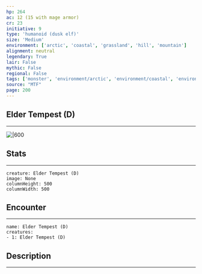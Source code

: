 ```yaml
---
hp: 264
ac: 12 (15 with mage armor)
cr: 23
initiative: 9
type: 'humanoid (dusk elf)'    
size: 'Medium'
environment: ['arctic', 'coastal', 'grassland', 'hill', 'mountain']
alignment: neutral
legendary: True
lair: False
mythic: False
regional: False
tags: ['monster', 'environment/arctic', 'environment/coastal', 'environment/grassland', 'environment/hill', 'environment/mountain']
source: "MTF"
page: 200
---
```


## Elder Tempest (D)
---

![|600](D:/Program%20Files/5e.tools/img/bestiary/MTF/Elder%20Tempest.jpg)

## Stats
---

```statblock
creature: Elder Tempest (D)
image: None
columnHeight: 500
columnWidth: 500
```

## Encounter
---

```encounter-table
name: Elder Tempest (D)
creatures:
- 1: Elder Tempest (D)
```

## Description
---





